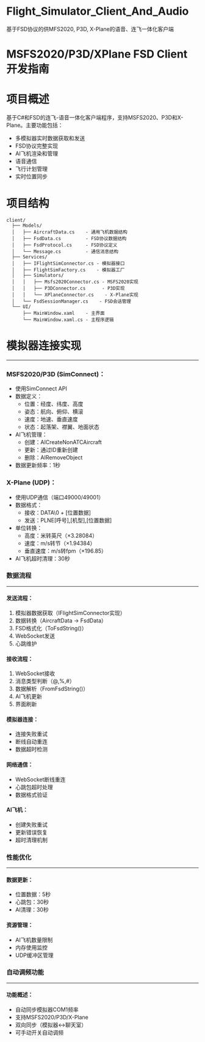 # Flight_Simulator_Client_And_Audio
基于FSD协议的供MFS2020, P3D, X-Plane的语音、连飞一体化客户端

MSFS2020/P3D/XPlane FSD Client 开发指南
=====================================

# 项目概述
基于C#和FSD的连飞-语音一体化客户端程序，支持MSFS2020、P3D和X-Plane。主要功能包括：
- 多模拟器实时数据获取和发送
- FSD协议完整实现
- AI飞机渲染和管理
- 语音通信
- 飞行计划管理
- 实时位置同步

# 项目结构
```
client/
  ├── Models/
  │   ├── AircraftData.cs    - 通用飞机数据结构
  │   ├── FsdData.cs         - FSD协议数据结构
  │   ├── FsdProtocol.cs     - FSD协议定义
  │   └── Message.cs         - 通信消息结构
  ├── Services/
  │   ├── IFlightSimConnector.cs - 模拟器接口
  │   ├── FlightSimFactory.cs    - 模拟器工厂
  │   ├── Simulators/
  │   │   ├── Msfs2020Connector.cs - MSFS2020实现
  │   │   ├── P3DConnector.cs      - P3D实现
  │   │   └── XPlaneConnector.cs    - X-Plane实现
  │   └── FsdSessionManager.cs    - FSD会话管理
  └── UI/
      ├── MainWindow.xaml    - 主界面
      └── MainWindow.xaml.cs - 主程序逻辑
```

# 模拟器连接实现
----------------
### MSFS2020/P3D (SimConnect)：
- 使用SimConnect API
- 数据定义：
  * 位置：经度、纬度、高度
  * 姿态：航向、俯仰、横滚
  * 速度：地速、垂直速度
  * 状态：起落架、襟翼、地面状态
- AI飞机管理：
  * 创建：AICreateNonATCAircraft
  * 更新：通过ID重新创建
  * 删除：AIRemoveObject
- 数据更新频率：1秒

### X-Plane (UDP)：
- 使用UDP通信（端口49000/49001）
- 数据格式：
  * 接收：DATA\0 + [位置数据]
  * 发送：PLNE[呼号],[机型],[位置数据]
- 单位转换：
  * 高度：米转英尺（×3.28084）
  * 速度：m/s转节（×1.94384）
  * 垂直速度：m/s转fpm（×196.85）
- AI飞机超时清理：30秒

### 数据流程
-----------
#### 发送流程：
1. 模拟器数据获取（IFlightSimConnector实现）
2. 数据转换（AircraftData -> FsdData）
3. FSD格式化（ToFsdString()）
4. WebSocket发送
5. 心跳维护

#### 接收流程：
1. WebSocket接收
2. 消息类型判断（@,%,#）
3. 数据解析（FromFsdString()）
4. AI飞机更新
5. 界面刷新

#### 模拟器连接：
- 连接失败重试
- 断线自动重连
- 数据超时检测

#### 网络通信：
- WebSocket断线重连
- 心跳包超时处理
- 数据格式验证

#### AI飞机：
- 创建失败重试
- 更新错误恢复
- 超时清理机制

### 性能优化
-----------
#### 数据更新：
- 位置数据：5秒
- 心跳包：30秒
- AI清理：30秒

#### 资源管理：
- AI飞机数量限制
- 内存使用监控
- UDP缓冲区管理

### 自动调频功能
--------------
#### 功能概述：
- 自动同步模拟器COM1频率
- 支持MSFS2020/P3D/X-Plane
- 双向同步（模拟器<->聊天室）
- 可手动开关自动调频
